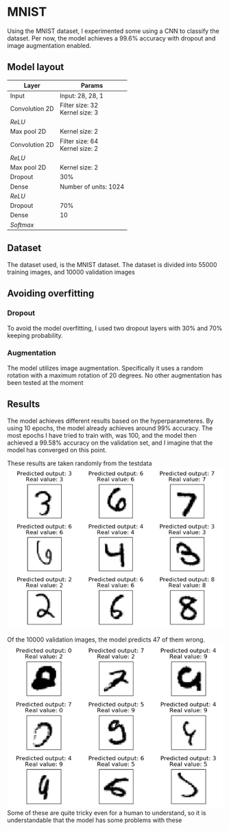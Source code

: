 # MNIST
Using the MNIST dataset, I experimented some using a CNN to classify the dataset. Per now, the model achieves a 99.6% 
accuracy with dropout and image augmentation enabled.

## Model layout

| Layer           | Params                                   |
| -------------   |------------------------------------------|
| Input           | Input: 28, 28, 1                         |
| Convolution 2D  | Filter size: 32 <br> Kernel size: 3      |
| _ReLU_          |                                          |
| Max pool 2D     | Kernel size: 2                           |
| Convolution 2D  | Filter size: 64 <br> Kernel size: 2      |
| _ReLU_          |                                          |
| Max pool 2D     | Kernel size: 2                           |
| Dropout         | 30%                                      |
| Dense           | Number of units: 1024                    |
| _ReLU_          |                                          |
| Dropout         | 70%                                      |
| Dense           | 10                                       |
| _Softmax_       |                                          |

## Dataset
The dataset used, is the MNIST dataset. The dataset is divided into 55000 training images, and 10000 validation images


## Avoiding overfitting
### Dropout
To avoid the model overfitting, I used two dropout layers with 30% and 70% keeping probability.
### Augmentation
The model utilizes image augmentation. Specifically it uses a random rotation with a maximum rotation of 20 degrees.
No other augmentation has been tested at the moment

## Results
The model achieves different results based on the hyperparameteres. By using 10 epochs, the model already achieves around 
99% accuracy. The most epochs I have tried to train with, was 100, and the model then achieved a 99.58% accuracy on the 
validation set, and I imagine that the model has converged on this point.

These results are taken randomly from the testdata
![Results](img/random_results.PNG)

Of the 10000 validation images, the model predicts 47 of them wrong.
![Wron](img/wrong_results.PNG)
Some of these are quite tricky even for a human to understand, so it is understandable that the model has some problems 
with these

